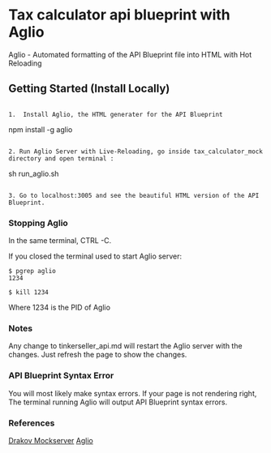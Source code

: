 # Tax calculator api blueprint with Aglio

Aglio - Automated formatting of the API Blueprint file into HTML with Hot Reloading

## Getting Started (Install Locally)
```

1.  Install Aglio, the HTML generater for the API Blueprint
```
npm install -g aglio
```

2. Run Aglio Server with Live-Reloading, go inside tax_calculator_mock directory and open terminal : 
```
sh run_aglio.sh
```

3. Go to localhost:3005 and see the beautiful HTML version of the API Blueprint.
```

### Stopping Aglio

In the same terminal, CTRL -C.

If you closed the terminal used to start Aglio server:

```
$ pgrep aglio
1234

$ kill 1234
```
Where 1234 is the PID of Aglio

### Notes

Any change to tinkerseller_api.md will restart the Aglio server with the changes. Just refresh the page to show the changes.

### API Blueprint Syntax Error

You will most likely make syntax errors. If your page is not rendering right, The terminal running Aglio will output API Blueprint syntax errors.

### References

[Drakov Mockserver](https://github.com/Aconex/drakov)
[Aglio](https://github.com/danielgtaylor/aglio)